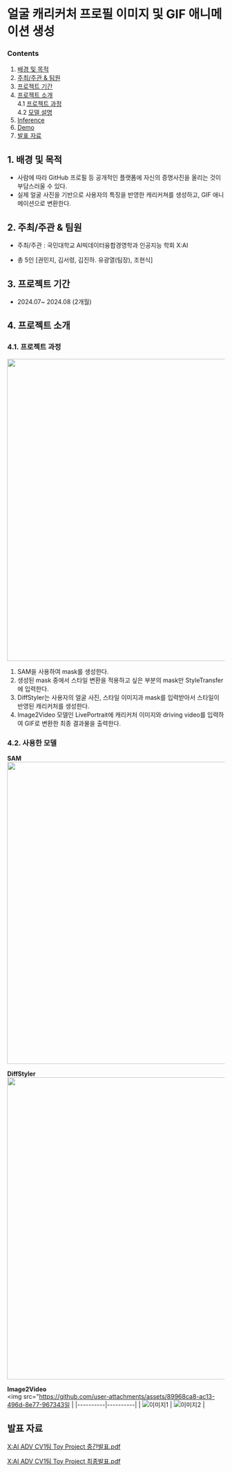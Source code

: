 # 얼굴 캐리커처 프로필 이미지 및 GIF 애니메이션 생성
### Contents

1. <a href="#배경-및-목적">배경 및 목적</a><br>
2. <a href="#주최주관--팀원">주최/주관 & 팀원</a><br>
3. <a href="#프로젝트-기간">프로젝트 기간</a><br>
4. <a href="#프로젝트-소개">프로젝트 소개</a><br>
   4.1 <a href="#프로젝트-과정">프로젝트 과정</a><br>
   4.2 <a href="#모델-설명">모델 설명</a><br>
5. <a href="#inference">Inference</a><br>
6. <a href="#demo">Demo</a><br>
7. <a href="#발표-자료">발표 자료</a>


## 1. 배경 및 목적


- 사람에 따라 GitHub 프로필 등 공개적인 플랫폼에 자신의 증명사진을 올리는 것이 부담스러울 수 있다. 
- 실제 얼굴 사진을 기반으로 사용자의 특징을 반영한 캐리커쳐를 생성하고, GIF 애니메이션으로 변환한다.


## 2. 주최/주관 & 팀원

- 주최/주관 : 국민대학교 AI빅데이터융합경영학과 인공지능 학회 X:AI

- 총 5인 [권민지, 김서령, 김진하. 유광열(팀장), 조현식]


## 3. 프로젝트 기간 

- 2024.07~ 2024.08 (2개월)


## 4. 프로젝트 소개

### 4.1. 프로젝트 과정

<img src="https://github.com/user-attachments/assets/ee0d41bc-7f26-451e-b2cf-f398031ebfae" width="700">

1. SAM을 사용하여 mask를 생성한다.
2. 생성된 mask 중에서 스타일 변환을 적용하고 싶은 부분의 mask만 StyleTransfer에 입력한다.
3. DiffStyler는 사용자의 얼굴 사진, 스타일 이미지과 mask를 입력받아서 스타일이 반영된 캐리커처를 생성한다.
4. Image2Video 모델인 LivePortrait에 캐리커처 이미지와 driving video를 입력하여 GIF로 변환한 최종 결과물을 출력한다. 


### 4.2. 사용한 모델

**SAM**  
<img src="https://github.com/user-attachments/assets/2592fbc2-b439-4292-9e74-8664744d557f" width="700">

**DiffStyler**  
<img src="https://github.com/user-attachments/assets/a9087fd9-1cda-44ca-a6d5-41e207e69a56" width="700">

**Image2Video**  
<img src="https://github.com/user-attachments/assets/89968ca8-ac13-496d-8e77-967343일 |
|----------|----------|
| ![이미지1](https://example.com/image1.png) | ![이미지2](https://example.com/image2.png) |


## 발표 자료
[X:AI ADV CV1팀 Toy Project 중간발표.pdf](https://github.com/yugwangyeol/2024_XAI_ADV_CV1_Toyproject/raw/main/발표자료/XAI_CV_Toy_project_중간발표.pdf)

[X:AI ADV CV1팀 Toy Project 최종발표.pdf](https://github.com/yugwangyeol/2024_XAI_ADV_CV1_Toyproject/raw/main/발표자료/XAI_CV_Toy_project_최종발표.pdf)

